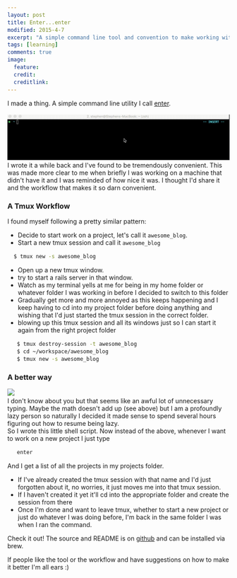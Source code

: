 ```yaml
---
layout: post
title: Enter...enter
modified: 2015-4-7
excerpt: "A simple command line tool and convention to make working with projects in tmux a little easier"
tags: [learning]
comments: true
image:
  feature:
  credit:
  creditlink:
---
```


I made a thing. A simple command line utility I call [enter](https://gist.github.com/smcabrera/bfbcecadb984ce8c37696247533b51d5). <br />
<br>
![usage](../images/enter_screencast.gif)
<br>
I wrote it a while back and I've found to be tremendously convenient. This was made more clear to me when briefly I was working on a machine that didn't have it and I was reminded of how nice it was.  I thought I'd share it and the workflow that makes it so darn convenient.

### A Tmux Workflow
I found myself following a pretty similar pattern:

- Decide to start work on a project, let's call it `awesome_blog`.
- Start a new tmux session and call it `awesome_blog`


```sh
  $ tmux new -s awesome_blog
```

- Open up a new tmux window.
- try to start a rails server in that window.
- Watch as my terminal yells at me for being in my home folder or whatever folder I was working in before I decided to switch to this folder
- Gradually get more and more annoyed as this keeps happening and I keep having to cd into my project folder before doing anything and wishing that I'd just started the tmux session in the correct folder.
- blowing up this tmux session and all its windows just so I can start it again from the right project folder

```sh
   $ tmux destroy-session -t awesome_blog
   $ cd ~/workspace/awesome_blog
   $ tmux new -s awesome_blog
```

### A better way

 <img src="http://imgs.xkcd.com/comics/is_it_worth_the_time.png" />

<br />
I don't know about you but that seems like an awful lot of unnecessary typing. Maybe the math doesn't add up (see above) but I am a profoundly lazy person so naturally I decided it made sense to spend several hours figuring out how to resume being lazy.
<br />
So I wrote this little shell script. Now instead of the above, whenever I want to work on a new project I just type

```sh
   enter
```

And I get a list of all the projects in my projects folder.

- If I've already created the tmux session with that name and I'd just forgotten about it, no worries, it just moves me into that tmux session.
- If I haven't created it yet it'll cd into the appropriate folder and create the session from there
- Once I'm done and want to leave tmux, whether to start a new project or just do whatever I was doing before, I'm back in the same folder I was when I ran the command.

Check it out! The source and README is on [github](https://www.github.com/smcabrera/enter) and can be installed via brew.

If people like the tool or the workflow and have suggestions on how to make it better I'm all ears :)
